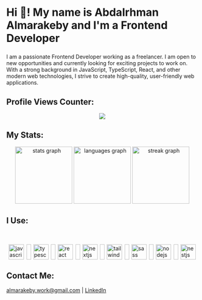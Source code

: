 <h1 align="left">Hi 👋! My name is Abdalrhman Almarakeby and I'm a Frontend Developer</h1>

###

<p align="left">
  I am a passionate Frontend Developer working as a freelancer. I am open to new opportunities and currently looking for exciting projects to work on. With a strong background in JavaScript, TypeScript, React, and other modern web technologies, I strive to create high-quality, user-friendly web applications.
</p>

###

<h2>Profile Views Counter:</h2>

<div align="center">
  <img src="https://profile-counter.glitch.me/Abdalrhman-almarakeby/count.svg?"  />
</div>

###

<h2>My Stats:</h2>

<div align="center">
  <img src="https://github-readme-stats.vercel.app/api?username=Abdalrhman-Almarakeby&hide_title=false&hide_rank=true&show_icons=true&include_all_commits=true&count_private=true&disable_animations=false&theme=dracula&locale=en&hide_border=false" height="150" alt="stats graph"  />
  <img src="https://github-readme-stats.vercel.app/api/top-langs?username=Abdalrhman-Almarakeby&locale=en&hide_title=false&layout=compact&card_width=320&langs_count=10&theme=dracula&hide_border=false" height="150" alt="languages graph"  />
  <img src="https://streak-stats.demolab.com?user=Abdalrhman-almarakeby&locale=en&mode=daily&theme=dracula&hide_border=false&border_radius=5&order=3" height="150" alt="streak graph"  />
</div>

###

<h2>I Use:</h2>

<div  style="display:flex;justify-content:space-evenly;margin-top:50px">
  <img src="https://cdn.simpleicons.org/javascript/F7DF1E" height="40" alt="javascript logo"  />
  <img width="12" />
  <img src="https://cdn.simpleicons.org/typescript/3178C6" height="40" alt="typescript logo"  />
  <img width="12" />
  <img src="https://cdn.jsdelivr.net/gh/devicons/devicon/icons/react/react-original.svg" height="40" alt="react logo"  />
  <img width="12" />
  <img src="https://cdn.simpleicons.org/nextdotjs/000000" height="40" alt="nextjs logo"  />
  <img width="12" />
  <img src="https://cdn.simpleicons.org/tailwindcss/06B6D4" height="40" alt="tailwindcss logo"  />
  <img width="12" />
  <img src="https://cdn.simpleicons.org/sass/CC6699" height="40" alt="sass logo"  />
  <img width="12" />
  <img src="https://cdn.simpleicons.org/nodedotjs/339933" height="40" alt="nodejs logo"  />
  <img width="12" />
  <img src="https://cdn.simpleicons.org/nestjs/E0234E" height="40" alt="nestjs logo"  />
</div>

###

<h2 align="left">Contact Me:</h2>

<p align="left">
  <a href="mailto:almarakeby.work@gmail.com">almarakeby.work@gmail.com</a> |
  <a href="https://www.linkedin.com/in/abdalrhman-almarakeby">LinkedIn</a>
</p>
